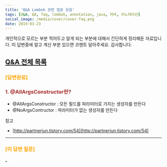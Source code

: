 ```yaml
---
title: 'Q&A Lombok 관련 질문 모음'
tags: [Q&A, QA, faq, lombok, annotation, java, 자바, 어노테이션]
social_image: /media/cover/cover-faq.png
date: 2019-03-23
---
```


개인적으로 모르는 부분 적어두고 알게 되는 부분에 대해서 간단하게 정리해둔 자료입니다.
미 답변중에 알고 계신 부분 있으면 코멘트 달아주세요. 감사합니다.

## [Q&A 전체 목록](https://blog.advenoh.pe.kr/java/QA-%EA%B0%9C%EB%B0%9C%EA%B4%80%EB%A0%A8-%EC%A7%88%EB%AC%B8-%EB%AA%A8%EC%9D%8C/)

### <span style="color:orange">[답변완료]</span>

### <span style="color:brown">1. @AllArgsConstructor란?</span>

- @AllArgsConstructor : 모든 필드를 파라미터로 가지는 생성자를 만든다
- @NoArgsContructor : 파라미터가 없는 생성자를 만든다

참고

* [http://partnerjun.tistory.com/54](http://partnerjun.tistory.com/54)

---

### <span style="color:orange">[미 답변 질문]</span>

#### -

